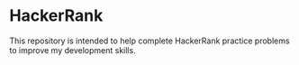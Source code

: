 # HackerRank
This repository is intended to help complete HackerRank practice problems to improve my development skills.
